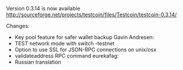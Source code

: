 Version 0.3.14 is now available
http://sourceforge.net/projects/testcoin/files/Testcoin/testcoin-0.3.14/

Changes:
* Key pool feature for safer wallet backup
Gavin Andresen:
* TEST network mode with switch -testnet
* Option to use SSL for JSON-RPC connections on unix/osx
* validateaddress RPC command
eurekafag:
* Russian translation
